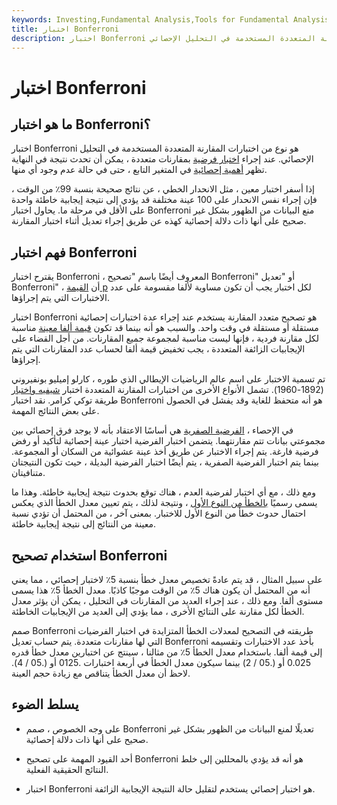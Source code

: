 ```yaml
---
keywords: Investing,Fundamental Analysis,Tools for Fundamental Analysis,Tools
title: اختبار Bonferroni
description: اختبار Bonferroni هو نوع من اختبارات المقارنة المتعددة المستخدمة في التحليل الإحصائي.
---
```


# اختبار Bonferroni
## ما هو اختبار Bonferroni؟

اختبار Bonferroni هو نوع من اختبارات المقارنة المتعددة المستخدمة في التحليل الإحصائي. عند إجراء [اختبار فرضية](/hypothesistesting) بمقارنات متعددة ، يمكن أن تحدث نتيجة في النهاية تظهر [أهمية إحصائية](/statistical-significance) في المتغير التابع ، حتى في حالة عدم وجود أي منها.

إذا أسفر اختبار معين ، مثل الانحدار الخطي ، عن نتائج صحيحة بنسبة 99٪ من الوقت ، فإن إجراء نفس الانحدار على 100 عينة مختلفة قد يؤدي إلى نتيجة إيجابية خاطئة واحدة على الأقل في مرحلة ما. يحاول اختبار Bonferroni منع البيانات من الظهور بشكل غير صحيح على أنها ذات دلالة إحصائية كهذه عن طريق إجراء تعديل أثناء اختبار المقارنة.

## فهم اختبار Bonferroni

يقترح اختبار Bonferroni ، المعروف أيضًا باسم "تصحيح Bonferroni" أو "تعديل Bonferroni" ، أن [القيمة p](/p-value) لكل اختبار يجب أن تكون مساوية لألفا مقسومة على عدد الاختبارات التي يتم إجراؤها.

اختبار Bonferroni هو تصحيح متعدد المقارنة يستخدم عند إجراء عدة اختبارات إحصائية مستقلة أو مستقلة في وقت واحد. والسبب هو أنه بينما قد تكون [قيمة ألفا معينة](/alpha-risk) مناسبة لكل مقارنة فردية ، فإنها ليست مناسبة لمجموعة جميع المقارنات. من أجل القضاء على الإيجابيات الزائفة المتعددة ، يجب تخفيض قيمة ألفا لحساب عدد المقارنات التي يتم إجراؤها.

تم تسمية الاختبار على اسم عالم الرياضيات الإيطالي الذي طوره ، كارلو إميليو بونفيروني (1892-1960). تشمل الأنواع الأخرى من اختبارات المقارنة المتعددة اختبار [شيفيه واختبار](/scheffes-test) طريقة توكي كرامر. نقد اختبار Bonferroni هو أنه متحفظ للغاية وقد يفشل في الحصول على بعض النتائج المهمة.

في الإحصاء ، [الفرضية الصفرية](/null_hypothesis) هي أساسًا الاعتقاد بأنه لا يوجد فرق إحصائي بين مجموعتي بيانات تتم مقارنتهما. يتضمن اختبار الفرضية اختبار عينة إحصائية لتأكيد أو رفض فرضية فارغة. يتم إجراء الاختبار عن طريق أخذ عينة عشوائية من السكان أو المجموعة. بينما يتم اختبار الفرضية الصفرية ، يتم أيضًا اختبار الفرضية البديلة ، حيث تكون النتيجتان متنافيتان.

ومع ذلك ، مع أي اختبار لفرضية العدم ، هناك توقع بحدوث نتيجة إيجابية خاطئة. وهذا ما يسمى رسميًا [بالخطأ من النوع الأول](/type_1_error) ، ونتيجة لذلك ، يتم تعيين معدل الخطأ الذي يعكس احتمال حدوث خطأ من النوع الأول للاختبار. بمعنى آخر ، من المحتمل أن تؤدي نسبة معينة من النتائج إلى نتيجة إيجابية خاطئة.

## استخدام تصحيح Bonferroni

على سبيل المثال ، قد يتم عادةً تخصيص معدل خطأ بنسبة 5٪ لاختبار إحصائي ، مما يعني أنه من المحتمل أن يكون هناك 5٪ من الوقت موجبًا كاذبًا. معدل الخطأ 5٪ هذا يسمى مستوى ألفا. ومع ذلك ، عند إجراء العديد من المقارنات في التحليل ، يمكن أن يؤثر معدل الخطأ لكل مقارنة على النتائج الأخرى ، مما يؤدي إلى العديد من الإيجابيات الخاطئة.

صمم Bonferroni طريقته في التصحيح لمعدلات الخطأ المتزايدة في اختبار الفرضيات التي لها مقارنات متعددة. يتم حساب تعديل Bonferroni بأخذ عدد الاختبارات وتقسيمه إلى قيمة ألفا. باستخدام معدل الخطأ 5٪ من مثالنا ، سينتج عن اختبارين معدل خطأ قدره 0.025 أو (.05 / 2) بينما سيكون معدل الخطأ في أربعة اختبارات .0125 أو (.05 / 4). لاحظ أن معدل الخطأ يتناقص مع زيادة حجم العينة.

## يسلط الضوء

- على وجه الخصوص ، صمم Bonferroni تعديلًا لمنع البيانات من الظهور بشكل غير صحيح على أنها ذات دلالة إحصائية.

- أحد القيود المهمة على تصحيح Bonferroni هو أنه قد يؤدي بالمحللين إلى خلط النتائج الحقيقية الفعلية.

- اختبار Bonferroni هو اختبار إحصائي يستخدم لتقليل حالة النتيجة الإيجابية الزائفة.


